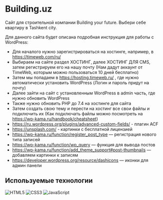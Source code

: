 # Building.uz
Сайт для строительной компании Building your future. Выбери себе квартиру в Tashkent city.

Для данного сайта будет описана подробная инструкция для работы с WordPress:
+ Для началого нужно зарегистрироваться на хостинге, например, в https://timeweb.com/ru/
+ Выбираем на сайте раздел ХОСТИНГ, далее ХОСТИНГ ДЛЯ CMS, затем регистрируем его на нашу почту
(Нам дадут аккаунт от TimeWeb, которым можно пользоваться 10 дней бесплатно)
+ Затем мы попадаем в https://hosting.timeweb.ru/ , где нужно автоматически установить WordPress
(Логин и пароль придут на почту)
+ Далее зайти на сайт с установленным WordPress в admin часть, где нужно обновить WordPress
+ Также нужно обновить PHP до 7.4 на хостинге для сайта
+ Затем создать свою тему и перести на хостинг все свои файлы и подключить их
(Как подключать файлы можно посмотреть на https://wp-kama.ru/handbook/cheatsheet)
+ https://ru.wordpress.org/plugins/advanced-custom-fields/ - плагин ACF
+ https://unsplash.com/ - картинки с бесплатной лицензией
+ https://wp-kama.ru/function/register_post_type — регистрация нового типа записей 
+ https://wp-kama.ru/function/wp_query — функция для вывода постов
+ https://wp-kama.ru/function/add_theme_support#post-thumbnails — добавляем картинки к записям 
+ https://developer.wordpress.org/resource/dashicons — иконки для админ панели

## Используемые технологии
![HTML5](https://img.shields.io/badge/-HTML5-black?style=flat-square&logo=html5&logoColor=html)
![CSS3](https://img.shields.io/badge/-CSS3-black?style=flat-square&logo=css3)
![JavaScript](https://img.shields.io/badge/-JavaScript-black?style=flat-square&logo=javascript)
